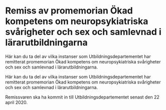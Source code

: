 # Remiss av promemorian Ökad kompetens om neuropsykiatriska svårigheter och sex och samlevnad i lärarutbildningarna

Här kan du ta del av vilka instanser som Utbildningsdepartementet har remitterat promemorian Ökad kompetens om neuropsykiatriska svårigheter och sex och samlevnad i lärarutbildningarna.

Här kan du ta del av vilka instanser som Utbildningsdepartementet har remitterat promemorian Ökad kompetens om neuropsykiatriska svårigheter och sex och samlevnad i lärarutbildningarna.

Remissvaren ska ha kommit in till Utbildningsdepartementet senast den 22 april 2020.
